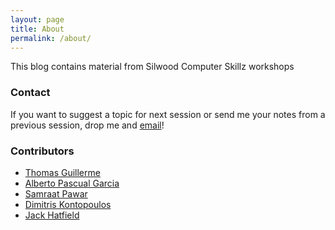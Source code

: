 ```yaml
---
layout: page
title: About
permalink: /about/
---
```


This blog contains material from Silwood Computer Skillz workshops

### Contact

If you want to suggest a topic for next session or send me your notes from a previous session, drop me and [email](mailto:guillert@tcd.ie)!

### Contributors
* [Thomas Guillerme](http://tguillerme.github.io)
* [Alberto Pascual Garcia]()
* [Samraat Pawar](http://www.imperial.ac.uk/people/s.pawar)
* [Dimitris Kontopoulos](https://github.com/dgkontopoulos)
* [Jack Hatfield]()
